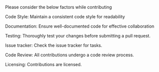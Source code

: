 Please consider the below factors while contributing

Code Style:
Maintain a consistent code style for readability

Documentation:
Ensure well-documented code for effective collaboration

Testing:
Thoroughly test your changes before submitting a pull request.

Issue tracker:
Check the issue tracker for tasks.

Code Review:
All contributions undergo a code review process.

Licensing:
Contributions are licensed.

